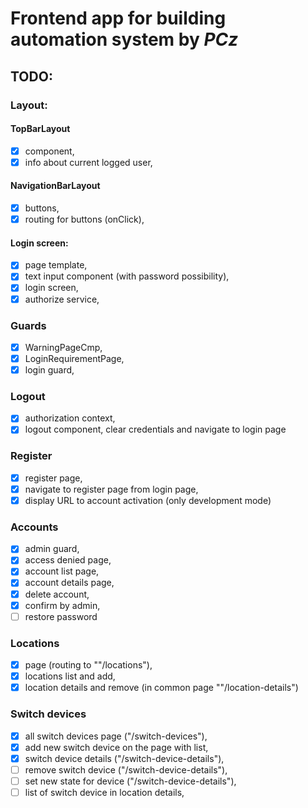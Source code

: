 # Frontend app for building automation system by <i> PCz  </i>

## TODO:

### Layout:

#### TopBarLayout

- [x] component,
- [x] info about current logged user,

#### NavigationBarLayout

- [x] buttons,
- [x] routing for buttons (onClick),

#### Login screen:

- [x] page template,
- [x] text input component (with password possibility),
- [x] login screen,
- [x] authorize service,

### Guards

- [x] WarningPageCmp,
- [x] LoginRequirementPage,
- [x] login guard,

### Logout

- [x] authorization context,
- [x] logout component, clear credentials and navigate to login page

### Register

- [x] register page,
- [x] navigate to register page from login page,
- [x] display URL to account activation (only development mode)

### Accounts

- [x] admin guard,
- [x] access denied page,
- [x] account list page,
- [x] account details page,
- [x] delete account,
- [x] confirm by admin,
- [ ] restore password

### Locations

- [x] page (routing to ""/locations"),
- [x] locations list and add,
- [x] location details and remove (in common page ""/location-details")

### Switch devices
- [x] all switch devices page ("/switch-devices"),
- [x] add new switch device on the page with list,
- [x] switch device details ("/switch-device-details"),
- [ ] remove switch device ("/switch-device-details"),
- [ ] set new state for device ("/switch-device-details"),
- [ ] list of switch device in location details,